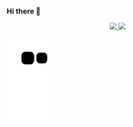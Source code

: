 ### Hi there 👋

<div align="center">
  <a href="https://github.com/ThalisonCosta">
  <img height="180em" src="https://github-readme-stats.vercel.app/api?username=ThalisonCosta&show_icons=true&theme=dracula&include_all_commits=true&count_private=true"/>
  <img height="180em" src="https://github-readme-stats.vercel.app/api/top-langs/?username=ThalisonCosta&layout=compact&langs_count=70&theme=dracula"/>
</div>

![snake gif](https://github.com/ThalisonCosta/thalisonCosta/blob/output/github-contribution-grid-snake.svg)
